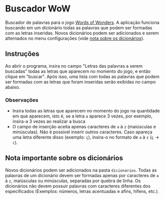 # Buscador WoW

Buscador de palavras para o jogo <ins>Words of Wonders</ins>. A aplicação funciona buscando em um dicionário todas as palavras que podem ser formadas com as letras inseridas. Novos dicionários podem ser adicionados e serem alternados no menu configurações (vide [nota sobre os dicionários](#nota-importante-sobre-os-dicionários)).

## Instruções
Ao abrir o programa, insira no campo "Letras das palavras a serem buscadas" todas as letras que aparecem no momento do jogo, e então clique em "buscar". Após isso, uma lista com todas as palavras que podem ser formadas com as letras que foram inseridas serão exibidas no campo abaixo.

### Observações
- Insira todas as letras que aparecem no momento do jogo na quantidade em que aparecem, isto é, se a letra `a` aparece 3 vezes, por exemplo, insira-a 3 vezes ao realizar a busca
- O campo de inserção aceita apenas caracteres de `a` à `z` (maiúsculas e minúsculas). Não é possível inserir outros caracteres. Caso apareça uma letra diferente disso (exemplo: `ç`), insira-o no formato de `a` à `z` (`ç` -> `c`).

## Nota importante sobre os dicionários
Novos dicionários podem ser adicionados na pasta `dicionarios`. Todas as palavras de um dicionário devem ser formadas apenas por caracteres de `a` à `z`, maiúsculas ou minúsculas, separadas por quebra de linha. Os dicionários não devem possuir palavras com caracteres diferentes dos especificados (Exemplos: números, letras acentuadas e afins, hífens, etc.).